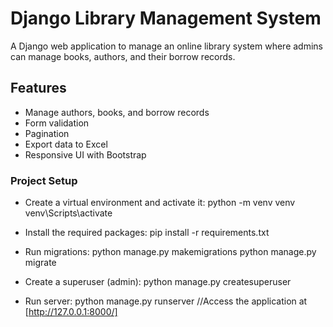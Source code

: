 # Django Library Management System

A Django web application to manage an online library system where admins can manage books, authors, and their borrow records.

## Features

- Manage authors, books, and borrow records
- Form validation
- Pagination
- Export data to Excel
- Responsive UI with Bootstrap

### Project Setup
  - Create a virtual environment and activate it:
      python -m venv venv
      venv\Scripts\activate
    
  - Install the required packages:
      pip install -r requirements.txt

  - Run migrations:
      python manage.py makemigrations
      python manage.py migrate

  - Create a superuser (admin):
      python manage.py createsuperuser

  - Run server:
      python manage.py runserver  //Access the application at [http://127.0.0.1:8000/]
    



